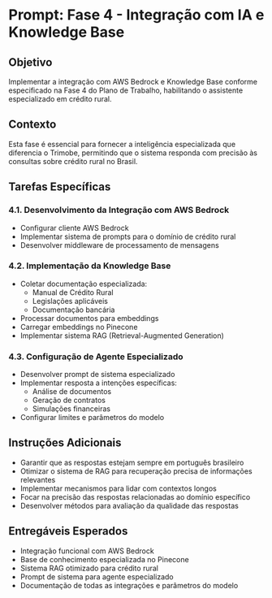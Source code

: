 # Prompt: Fase 4 - Integração com IA e Knowledge Base

## Objetivo
Implementar a integração com AWS Bedrock e Knowledge Base conforme especificado na Fase 4 do Plano de Trabalho, habilitando o assistente especializado em crédito rural.

## Contexto
Esta fase é essencial para fornecer a inteligência especializada que diferencia o Trimobe, permitindo que o sistema responda com precisão às consultas sobre crédito rural no Brasil.

## Tarefas Específicas

### 4.1. Desenvolvimento da Integração com AWS Bedrock
- Configurar cliente AWS Bedrock
- Implementar sistema de prompts para o domínio de crédito rural
- Desenvolver middleware de processamento de mensagens

### 4.2. Implementação da Knowledge Base
- Coletar documentação especializada:
  - Manual de Crédito Rural
  - Legislações aplicáveis
  - Documentação bancária
- Processar documentos para embeddings
- Carregar embeddings no Pinecone
- Implementar sistema RAG (Retrieval-Augmented Generation)

### 4.3. Configuração de Agente Especializado
- Desenvolver prompt de sistema especializado
- Implementar resposta a intenções específicas:
  - Análise de documentos
  - Geração de contratos
  - Simulações financeiras
- Configurar limites e parâmetros do modelo

## Instruções Adicionais
- Garantir que as respostas estejam sempre em português brasileiro
- Otimizar o sistema de RAG para recuperação precisa de informações relevantes
- Implementar mecanismos para lidar com contextos longos
- Focar na precisão das respostas relacionadas ao domínio específico
- Desenvolver métodos para avaliação da qualidade das respostas

## Entregáveis Esperados
- Integração funcional com AWS Bedrock
- Base de conhecimento especializada no Pinecone
- Sistema RAG otimizado para crédito rural
- Prompt de sistema para agente especializado
- Documentação de todas as integrações e parâmetros do modelo
